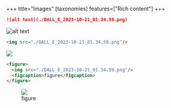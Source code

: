 +++
title="Images"
[taxonomies]
features=["Rich content"]
+++

```md
![alt text](./DALL_E_2023-10-21_01.34.59.png)
```

![alt text](./DALL_E_2023-10-21_01.34.59.png)




```md
<img src="./DALL_E_2023-10-21_01.34.59.png"/>
```

<img src="./DALL_E_2023-10-21_01.34.59.png"/>

```md
<figure>
  <img src="./DALL_E_2023-10-21_01.34.59.png"/>
  <figcaption>figure</figcaption>
</figure>
```

<figure>
  <img src="./DALL_E_2023-10-21_01.34.59.png"/>
  <figcaption>figure</figcaption>
</figure>